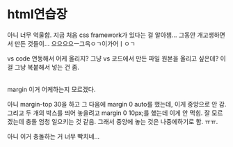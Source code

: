 # html연습장

아니 너무 억울함.  지금 처음 css framework가 있다는 걸 알아챔... 그동안 개고생하면서 만든 것들이... 으으으으ㅡ그윽ㅇㄱ이가어ㅣㅇㄱ <br>

 vs code 연동해서 어케 올리지? 
 그냥 vs 코드에서 만든 파일 원본을 올리고 싶은데? 
 이걸 그냥 복붙해서 넣는 건 좀.  <br> <br>




margin 이거 어케하는지 모르겠다. 

아니 margin-top 30을 하고 그 다음에 margin 0 auto를 했는데, 이게 중앙으로 안 감.
그리고 두 개의 박스를 띄어 놓을려고 margin 0 10px;를 했는데 이게 안 먹힘. 
잘 모르겠는데 충돌 엄청 일으키는 것 같음. 그래서 중앙에 놓는 것은 나중에하기로 함.  ㅠㅠ. 

아니 이거 충돌하는 거 너무 빡치네... 
